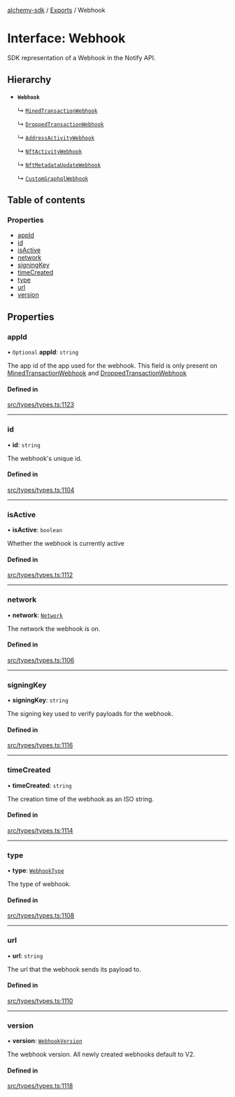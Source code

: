 [alchemy-sdk](../README.md) / [Exports](../modules.md) / Webhook

# Interface: Webhook

SDK representation of a Webhook in the Notify API.

## Hierarchy

- **`Webhook`**

  ↳ [`MinedTransactionWebhook`](MinedTransactionWebhook.md)

  ↳ [`DroppedTransactionWebhook`](DroppedTransactionWebhook.md)

  ↳ [`AddressActivityWebhook`](AddressActivityWebhook.md)

  ↳ [`NftActivityWebhook`](NftActivityWebhook.md)

  ↳ [`NftMetadataUpdateWebhook`](NftMetadataUpdateWebhook.md)

  ↳ [`CustomGraphqlWebhook`](CustomGraphqlWebhook.md)

## Table of contents

### Properties

- [appId](Webhook.md#appid)
- [id](Webhook.md#id)
- [isActive](Webhook.md#isactive)
- [network](Webhook.md#network)
- [signingKey](Webhook.md#signingkey)
- [timeCreated](Webhook.md#timecreated)
- [type](Webhook.md#type)
- [url](Webhook.md#url)
- [version](Webhook.md#version)

## Properties

### appId

• `Optional` **appId**: `string`

The app id of the app used for the webhook. This field is only present on
[MinedTransactionWebhook](MinedTransactionWebhook.md) and [DroppedTransactionWebhook](DroppedTransactionWebhook.md)

#### Defined in

[src/types/types.ts:1123](https://github.com/alchemyplatform/alchemy-sdk-js/blob/8f119ad1/src/types/types.ts#L1123)

___

### id

• **id**: `string`

The webhook's unique id.

#### Defined in

[src/types/types.ts:1104](https://github.com/alchemyplatform/alchemy-sdk-js/blob/8f119ad1/src/types/types.ts#L1104)

___

### isActive

• **isActive**: `boolean`

Whether the webhook is currently active

#### Defined in

[src/types/types.ts:1112](https://github.com/alchemyplatform/alchemy-sdk-js/blob/8f119ad1/src/types/types.ts#L1112)

___

### network

• **network**: [`Network`](../enums/Network.md)

The network the webhook is on.

#### Defined in

[src/types/types.ts:1106](https://github.com/alchemyplatform/alchemy-sdk-js/blob/8f119ad1/src/types/types.ts#L1106)

___

### signingKey

• **signingKey**: `string`

The signing key used to verify payloads for the webhook.

#### Defined in

[src/types/types.ts:1116](https://github.com/alchemyplatform/alchemy-sdk-js/blob/8f119ad1/src/types/types.ts#L1116)

___

### timeCreated

• **timeCreated**: `string`

The creation time of the webhook as an ISO string.

#### Defined in

[src/types/types.ts:1114](https://github.com/alchemyplatform/alchemy-sdk-js/blob/8f119ad1/src/types/types.ts#L1114)

___

### type

• **type**: [`WebhookType`](../enums/WebhookType.md)

The type of webhook.

#### Defined in

[src/types/types.ts:1108](https://github.com/alchemyplatform/alchemy-sdk-js/blob/8f119ad1/src/types/types.ts#L1108)

___

### url

• **url**: `string`

The url that the webhook sends its payload to.

#### Defined in

[src/types/types.ts:1110](https://github.com/alchemyplatform/alchemy-sdk-js/blob/8f119ad1/src/types/types.ts#L1110)

___

### version

• **version**: [`WebhookVersion`](../enums/WebhookVersion.md)

The webhook version. All newly created webhooks default to V2.

#### Defined in

[src/types/types.ts:1118](https://github.com/alchemyplatform/alchemy-sdk-js/blob/8f119ad1/src/types/types.ts#L1118)
